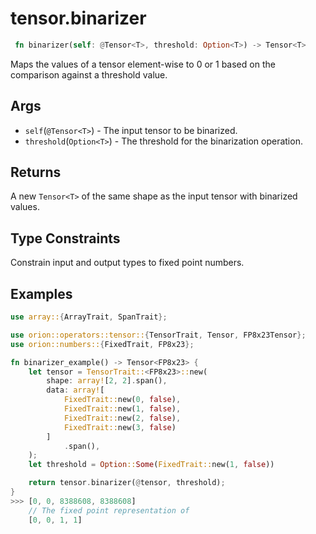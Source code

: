 # tensor.binarizer

```rust
 fn binarizer(self: @Tensor<T>, threshold: Option<T>) -> Tensor<T>
```

Maps the values of a tensor element-wise to 0 or 1 based on the comparison against a threshold value.

## Args
* `self`(`@Tensor<T>`) - The input tensor to be binarized.
* `threshold`(`Option<T>`) - The threshold for the binarization operation.

## Returns
A new `Tensor<T>` of the same shape as the input tensor with binarized values.

## Type Constraints

Constrain input and output types to fixed point numbers.

## Examples

```rust
use array::{ArrayTrait, SpanTrait};

use orion::operators::tensor::{TensorTrait, Tensor, FP8x23Tensor};
use orion::numbers::{FixedTrait, FP8x23};

fn binarizer_example() -> Tensor<FP8x23> {
    let tensor = TensorTrait::<FP8x23>::new(
        shape: array![2, 2].span(),
        data: array![
            FixedTrait::new(0, false),
            FixedTrait::new(1, false),
            FixedTrait::new(2, false),
            FixedTrait::new(3, false)
        ]
            .span(),
    );
    let threshold = Option::Some(FixedTrait::new(1, false))

    return tensor.binarizer(@tensor, threshold);
}
>>> [0, 0, 8388608, 8388608]
    // The fixed point representation of
    [0, 0, 1, 1]
```
